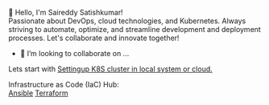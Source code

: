 👋 Hello, I'm Saireddy Satishkumar!  
Passionate about DevOps, cloud technologies, and Kubernetes. Always striving to automate, optimize, and streamline development and deployment processes. Let's collaborate and innovate together!

- 👯 I’m looking to collaborate on ...

Lets start with
[Settingup K8S cluster in local system or cloud.](https://github.com/saireddysatishkumar/K8S)

Infrastructure as Code (IaC) Hub:  
[Ansible](https://github.com/saireddysatishkumar/Ansible) 
[Terraform](https://github.com/saireddysatishkumar/Terraform)

<!--
**saireddysatishkumar/saireddysatishkumar** is a ✨ _special_ ✨ repository because its `README.md` (this file) appears on your GitHub profile.

Here are some ideas to get you started:

- 🔭 I’m currently working on ...
- 🌱 I’m currently learning ...

- 🤔 I’m looking for help with ...
- 💬 Ask me about ...
- 📫 How to reach me: ...
- 😄 Pronouns: ...
- ⚡ Fun fact: ...
-->
